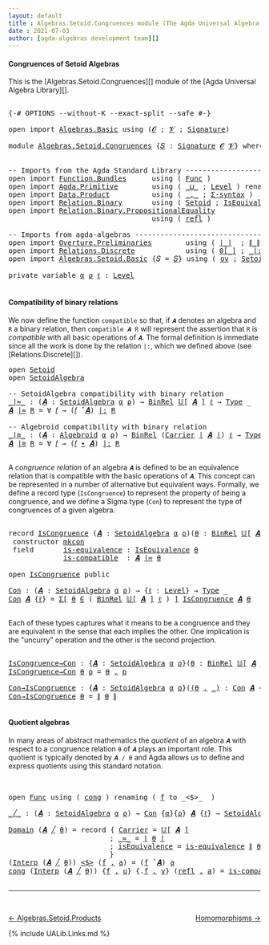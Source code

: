 ```yaml
---
layout: default
title : Algebras.Setoid.Congruences module (The Agda Universal Algebra Library)
date : 2021-07-03
author: [agda-algebras development team][]
---
```


#### <a id="congruences-of-setoidalgebras">Congruences of Setoid Algebras</a>

This is the [Algebras.Setoid.Congruences][] module of the [Agda Universal Algebra Library][].

<pre class="Agda">

<a id="355" class="Symbol">{-#</a> <a id="359" class="Keyword">OPTIONS</a> <a id="367" class="Pragma">--without-K</a> <a id="379" class="Pragma">--exact-split</a> <a id="393" class="Pragma">--safe</a> <a id="400" class="Symbol">#-}</a>

<a id="405" class="Keyword">open</a> <a id="410" class="Keyword">import</a> <a id="417" href="Algebras.Basic.html" class="Module">Algebras.Basic</a> <a id="432" class="Keyword">using</a> <a id="438" class="Symbol">(</a><a id="439" href="Algebras.Basic.html#1155" class="Generalizable">𝓞</a> <a id="441" class="Symbol">;</a> <a id="443" href="Algebras.Basic.html#1157" class="Generalizable">𝓥</a> <a id="445" class="Symbol">;</a> <a id="447" href="Algebras.Basic.html#3581" class="Function">Signature</a><a id="456" class="Symbol">)</a>

<a id="459" class="Keyword">module</a> <a id="466" href="Algebras.Setoid.Congruences.html" class="Module">Algebras.Setoid.Congruences</a> <a id="494" class="Symbol">{</a><a id="495" href="Algebras.Setoid.Congruences.html#495" class="Bound">𝑆</a> <a id="497" class="Symbol">:</a> <a id="499" href="Algebras.Basic.html#3581" class="Function">Signature</a> <a id="509" href="Algebras.Basic.html#1155" class="Generalizable">𝓞</a> <a id="511" href="Algebras.Basic.html#1157" class="Generalizable">𝓥</a><a id="512" class="Symbol">}</a> <a id="514" class="Keyword">where</a>


<a id="522" class="Comment">-- Imports from the Agda Standard Library ---------------------</a>
<a id="586" class="Keyword">open</a> <a id="591" class="Keyword">import</a> <a id="598" href="Function.Bundles.html" class="Module">Function.Bundles</a>      <a id="620" class="Keyword">using</a> <a id="626" class="Symbol">(</a> <a id="628" href="Function.Bundles.html#1868" class="Record">Func</a> <a id="633" class="Symbol">)</a>
<a id="635" class="Keyword">open</a> <a id="640" class="Keyword">import</a> <a id="647" href="Agda.Primitive.html" class="Module">Agda.Primitive</a>        <a id="669" class="Keyword">using</a> <a id="675" class="Symbol">(</a> <a id="677" href="Agda.Primitive.html#810" class="Primitive Operator">_⊔_</a> <a id="681" class="Symbol">;</a> <a id="683" href="Agda.Primitive.html#597" class="Postulate">Level</a> <a id="689" class="Symbol">)</a> <a id="691" class="Keyword">renaming</a> <a id="700" class="Symbol">(</a> <a id="702" href="Agda.Primitive.html#326" class="Primitive">Set</a> <a id="706" class="Symbol">to</a> <a id="709" class="Primitive">Type</a> <a id="714" class="Symbol">)</a>
<a id="716" class="Keyword">open</a> <a id="721" class="Keyword">import</a> <a id="728" href="Data.Product.html" class="Module">Data.Product</a>          <a id="750" class="Keyword">using</a> <a id="756" class="Symbol">(</a> <a id="758" href="Agda.Builtin.Sigma.html#236" class="InductiveConstructor Operator">_,_</a> <a id="762" class="Symbol">;</a> <a id="764" href="Data.Product.html#916" class="Function">Σ-syntax</a> <a id="773" class="Symbol">)</a>
<a id="775" class="Keyword">open</a> <a id="780" class="Keyword">import</a> <a id="787" href="Relation.Binary.html" class="Module">Relation.Binary</a>       <a id="809" class="Keyword">using</a> <a id="815" class="Symbol">(</a> <a id="817" href="Relation.Binary.Bundles.html#1009" class="Record">Setoid</a> <a id="824" class="Symbol">;</a> <a id="826" href="Relation.Binary.Structures.html#1522" class="Record">IsEquivalence</a> <a id="840" class="Symbol">)</a> <a id="842" class="Keyword">renaming</a> <a id="851" class="Symbol">(</a> <a id="853" href="Relation.Binary.Core.html#882" class="Function">Rel</a> <a id="857" class="Symbol">to</a> <a id="860" class="Function">BinRel</a> <a id="867" class="Symbol">)</a>
<a id="869" class="Keyword">open</a> <a id="874" class="Keyword">import</a> <a id="881" href="Relation.Binary.PropositionalEquality.html" class="Module">Relation.Binary.PropositionalEquality</a>
                                  <a id="953" class="Keyword">using</a> <a id="959" class="Symbol">(</a> <a id="961" href="Agda.Builtin.Equality.html#208" class="InductiveConstructor">refl</a> <a id="966" class="Symbol">)</a>

<a id="969" class="Comment">-- Imports from agda-algebras --------------------------------------------------------------</a>
<a id="1062" class="Keyword">open</a> <a id="1067" class="Keyword">import</a> <a id="1074" href="Overture.Preliminaries.html" class="Module">Overture.Preliminaries</a>        <a id="1104" class="Keyword">using</a> <a id="1110" class="Symbol">(</a> <a id="1112" href="Overture.Preliminaries.html#4245" class="Function Operator">∣_∣</a>  <a id="1117" class="Symbol">;</a> <a id="1119" href="Overture.Preliminaries.html#4283" class="Function Operator">∥_∥</a>  <a id="1124" class="Symbol">)</a>
<a id="1126" class="Keyword">open</a> <a id="1131" class="Keyword">import</a> <a id="1138" href="Relations.Discrete.html" class="Module">Relations.Discrete</a>            <a id="1168" class="Keyword">using</a> <a id="1174" class="Symbol">(</a> <a id="1176" href="Relations.Discrete.html#4046" class="Function Operator">0[_]</a> <a id="1181" class="Symbol">;</a> <a id="1183" href="Relations.Discrete.html#6393" class="Function Operator">_|:_</a> <a id="1188" class="Symbol">)</a>
<a id="1190" class="Keyword">open</a> <a id="1195" class="Keyword">import</a> <a id="1202" href="Algebras.Setoid.Basic.html" class="Module">Algebras.Setoid.Basic</a> <a id="1224" class="Symbol">{</a><a id="1225" class="Argument">𝑆</a> <a id="1227" class="Symbol">=</a> <a id="1229" href="Algebras.Setoid.Congruences.html#495" class="Bound">𝑆</a><a id="1230" class="Symbol">}</a> <a id="1232" class="Keyword">using</a> <a id="1238" class="Symbol">(</a> <a id="1240" href="Algebras.Setoid.Basic.html#1209" class="Function">ov</a> <a id="1243" class="Symbol">;</a> <a id="1245" href="Algebras.Setoid.Basic.html#3299" class="Record">SetoidAlgebra</a> <a id="1259" class="Symbol">;</a> <a id="1261" href="Algebras.Setoid.Basic.html#3900" class="Function Operator">𝕌[_]</a> <a id="1266" class="Symbol">;</a> <a id="1268" href="Algebras.Setoid.Basic.html#4532" class="Function Operator">_̂_</a> <a id="1272" class="Symbol">;</a> <a id="1274" href="Algebras.Setoid.Basic.html#2834" class="Function">Algebroid</a> <a id="1284" class="Symbol">;</a> <a id="1286" href="Algebras.Setoid.Basic.html#4394" class="Function Operator">_∙_</a> <a id="1290" class="Symbol">)</a>

<a id="1293" class="Keyword">private</a> <a id="1301" class="Keyword">variable</a> <a id="1310" href="Algebras.Setoid.Congruences.html#1310" class="Generalizable">α</a> <a id="1312" href="Algebras.Setoid.Congruences.html#1312" class="Generalizable">ρ</a> <a id="1314" href="Algebras.Setoid.Congruences.html#1314" class="Generalizable">ℓ</a> <a id="1316" class="Symbol">:</a> <a id="1318" href="Agda.Primitive.html#597" class="Postulate">Level</a>

</pre>

#### <a id="compatibility-of-binary-relations">Compatibility of binary relations</a>

We now define the function `compatible` so that, if `𝑨` denotes an algebra and `R` a binary relation, then `compatible 𝑨 R` will represent the assertion that `R` is *compatible* with all basic operations of `𝑨`. The formal definition is immediate since all the work is done by the relation `|:`, which we defined above (see [Relations.Discrete][]).

<pre class="Agda">
<a id="1786" class="Keyword">open</a> <a id="1791" href="Relation.Binary.Bundles.html#1009" class="Module">Setoid</a>
<a id="1798" class="Keyword">open</a> <a id="1803" href="Algebras.Setoid.Basic.html#3299" class="Module">SetoidAlgebra</a>

<a id="1818" class="Comment">-- SetoidAlgebra compatibility with binary relation</a>
<a id="_∣≈_"></a><a id="1870" href="Algebras.Setoid.Congruences.html#1870" class="Function Operator">_∣≈_</a> <a id="1875" class="Symbol">:</a> <a id="1877" class="Symbol">(</a><a id="1878" href="Algebras.Setoid.Congruences.html#1878" class="Bound">𝑨</a> <a id="1880" class="Symbol">:</a> <a id="1882" href="Algebras.Setoid.Basic.html#3299" class="Record">SetoidAlgebra</a> <a id="1896" href="Algebras.Setoid.Congruences.html#1310" class="Generalizable">α</a> <a id="1898" href="Algebras.Setoid.Congruences.html#1312" class="Generalizable">ρ</a><a id="1899" class="Symbol">)</a> <a id="1901" class="Symbol">→</a> <a id="1903" href="Algebras.Setoid.Congruences.html#860" class="Function">BinRel</a> <a id="1910" href="Algebras.Setoid.Basic.html#3900" class="Function Operator">𝕌[</a> <a id="1913" href="Algebras.Setoid.Congruences.html#1878" class="Bound">𝑨</a> <a id="1915" href="Algebras.Setoid.Basic.html#3900" class="Function Operator">]</a> <a id="1917" href="Algebras.Setoid.Congruences.html#1314" class="Generalizable">ℓ</a> <a id="1919" class="Symbol">→</a> <a id="1921" href="Algebras.Setoid.Congruences.html#709" class="Primitive">Type</a> <a id="1926" class="Symbol">_</a>
<a id="1928" href="Algebras.Setoid.Congruences.html#1928" class="Bound">𝑨</a> <a id="1930" href="Algebras.Setoid.Congruences.html#1870" class="Function Operator">∣≈</a> <a id="1933" href="Algebras.Setoid.Congruences.html#1933" class="Bound">R</a> <a id="1935" class="Symbol">=</a> <a id="1937" class="Symbol">∀</a> <a id="1939" href="Algebras.Setoid.Congruences.html#1939" class="Bound">𝑓</a> <a id="1941" class="Symbol">→</a> <a id="1943" class="Symbol">(</a><a id="1944" href="Algebras.Setoid.Congruences.html#1939" class="Bound">𝑓</a> <a id="1946" href="Algebras.Setoid.Basic.html#4532" class="Function Operator">̂</a> <a id="1948" href="Algebras.Setoid.Congruences.html#1928" class="Bound">𝑨</a><a id="1949" class="Symbol">)</a> <a id="1951" href="Relations.Discrete.html#6393" class="Function Operator">|:</a> <a id="1954" href="Algebras.Setoid.Congruences.html#1933" class="Bound">R</a>

<a id="1957" class="Comment">-- Algebroid compatibility with binary relation</a>
<a id="_∣≋_"></a><a id="2005" href="Algebras.Setoid.Congruences.html#2005" class="Function Operator">_∣≋_</a> <a id="2010" class="Symbol">:</a> <a id="2012" class="Symbol">(</a><a id="2013" href="Algebras.Setoid.Congruences.html#2013" class="Bound">𝑨</a> <a id="2015" class="Symbol">:</a> <a id="2017" href="Algebras.Setoid.Basic.html#2834" class="Function">Algebroid</a> <a id="2027" href="Algebras.Setoid.Congruences.html#1310" class="Generalizable">α</a> <a id="2029" href="Algebras.Setoid.Congruences.html#1312" class="Generalizable">ρ</a><a id="2030" class="Symbol">)</a> <a id="2032" class="Symbol">→</a> <a id="2034" href="Algebras.Setoid.Congruences.html#860" class="Function">BinRel</a> <a id="2041" class="Symbol">(</a><a id="2042" href="Relation.Binary.Bundles.html#1072" class="Field">Carrier</a> <a id="2050" href="Overture.Preliminaries.html#4245" class="Function Operator">∣</a> <a id="2052" href="Algebras.Setoid.Congruences.html#2013" class="Bound">𝑨</a> <a id="2054" href="Overture.Preliminaries.html#4245" class="Function Operator">∣</a><a id="2055" class="Symbol">)</a> <a id="2057" href="Algebras.Setoid.Congruences.html#1314" class="Generalizable">ℓ</a> <a id="2059" class="Symbol">→</a> <a id="2061" href="Algebras.Setoid.Congruences.html#709" class="Primitive">Type</a> <a id="2066" class="Symbol">_</a>
<a id="2068" href="Algebras.Setoid.Congruences.html#2068" class="Bound">𝑨</a> <a id="2070" href="Algebras.Setoid.Congruences.html#2005" class="Function Operator">∣≋</a> <a id="2073" href="Algebras.Setoid.Congruences.html#2073" class="Bound">R</a> <a id="2075" class="Symbol">=</a> <a id="2077" class="Symbol">∀</a> <a id="2079" href="Algebras.Setoid.Congruences.html#2079" class="Bound">𝑓</a> <a id="2081" class="Symbol">→</a> <a id="2083" class="Symbol">(</a><a id="2084" href="Algebras.Setoid.Congruences.html#2079" class="Bound">𝑓</a> <a id="2086" href="Algebras.Setoid.Basic.html#4394" class="Function Operator">∙</a> <a id="2088" href="Algebras.Setoid.Congruences.html#2068" class="Bound">𝑨</a><a id="2089" class="Symbol">)</a> <a id="2091" href="Relations.Discrete.html#6393" class="Function Operator">|:</a> <a id="2094" href="Algebras.Setoid.Congruences.html#2073" class="Bound">R</a>

</pre>


A *congruence relation* of an algebra `𝑨` is defined to be an equivalence relation that is compatible with the basic operations of `𝑨`.  This concept can be represented in a number of alternative but equivalent ways.
Formally, we define a record type (`IsCongruence`) to represent the property of being a congruence, and we define a Sigma type (`Con`) to represent the type of congruences of a given algebra.

<pre class="Agda">

<a id="2534" class="Keyword">record</a> <a id="IsCongruence"></a><a id="2541" href="Algebras.Setoid.Congruences.html#2541" class="Record">IsCongruence</a> <a id="2554" class="Symbol">(</a><a id="2555" href="Algebras.Setoid.Congruences.html#2555" class="Bound">𝑨</a> <a id="2557" class="Symbol">:</a> <a id="2559" href="Algebras.Setoid.Basic.html#3299" class="Record">SetoidAlgebra</a> <a id="2573" href="Algebras.Setoid.Congruences.html#1310" class="Generalizable">α</a> <a id="2575" href="Algebras.Setoid.Congruences.html#1312" class="Generalizable">ρ</a><a id="2576" class="Symbol">)(</a><a id="2578" href="Algebras.Setoid.Congruences.html#2578" class="Bound">θ</a> <a id="2580" class="Symbol">:</a> <a id="2582" href="Algebras.Setoid.Congruences.html#860" class="Function">BinRel</a> <a id="2589" href="Algebras.Setoid.Basic.html#3900" class="Function Operator">𝕌[</a> <a id="2592" href="Algebras.Setoid.Congruences.html#2555" class="Bound">𝑨</a> <a id="2594" href="Algebras.Setoid.Basic.html#3900" class="Function Operator">]</a> <a id="2596" href="Algebras.Setoid.Congruences.html#1314" class="Generalizable">ℓ</a><a id="2597" class="Symbol">)</a> <a id="2599" class="Symbol">:</a> <a id="2601" href="Algebras.Setoid.Congruences.html#709" class="Primitive">Type</a> <a id="2606" class="Symbol">(</a><a id="2607" href="Algebras.Setoid.Basic.html#1209" class="Function">ov</a> <a id="2610" href="Algebras.Setoid.Congruences.html#2596" class="Bound">ℓ</a> <a id="2612" href="Agda.Primitive.html#810" class="Primitive Operator">⊔</a> <a id="2614" href="Algebras.Setoid.Congruences.html#2573" class="Bound">α</a><a id="2615" class="Symbol">)</a>  <a id="2618" class="Keyword">where</a>
 <a id="2625" class="Keyword">constructor</a> <a id="mkcon"></a><a id="2637" href="Algebras.Setoid.Congruences.html#2637" class="InductiveConstructor">mkcon</a>
 <a id="2644" class="Keyword">field</a>       <a id="IsCongruence.is-equivalence"></a><a id="2656" href="Algebras.Setoid.Congruences.html#2656" class="Field">is-equivalence</a> <a id="2671" class="Symbol">:</a> <a id="2673" href="Relation.Binary.Structures.html#1522" class="Record">IsEquivalence</a> <a id="2687" href="Algebras.Setoid.Congruences.html#2578" class="Bound">θ</a>
             <a id="IsCongruence.is-compatible"></a><a id="2702" href="Algebras.Setoid.Congruences.html#2702" class="Field">is-compatible</a>  <a id="2717" class="Symbol">:</a> <a id="2719" href="Algebras.Setoid.Congruences.html#2555" class="Bound">𝑨</a> <a id="2721" href="Algebras.Setoid.Congruences.html#1870" class="Function Operator">∣≈</a> <a id="2724" href="Algebras.Setoid.Congruences.html#2578" class="Bound">θ</a>

<a id="2727" class="Keyword">open</a> <a id="2732" href="Algebras.Setoid.Congruences.html#2541" class="Module">IsCongruence</a> <a id="2745" class="Keyword">public</a>

<a id="Con"></a><a id="2753" href="Algebras.Setoid.Congruences.html#2753" class="Function">Con</a> <a id="2757" class="Symbol">:</a> <a id="2759" class="Symbol">(</a><a id="2760" href="Algebras.Setoid.Congruences.html#2760" class="Bound">𝑨</a> <a id="2762" class="Symbol">:</a> <a id="2764" href="Algebras.Setoid.Basic.html#3299" class="Record">SetoidAlgebra</a> <a id="2778" href="Algebras.Setoid.Congruences.html#1310" class="Generalizable">α</a> <a id="2780" href="Algebras.Setoid.Congruences.html#1312" class="Generalizable">ρ</a><a id="2781" class="Symbol">)</a> <a id="2783" class="Symbol">→</a> <a id="2785" class="Symbol">{</a><a id="2786" href="Algebras.Setoid.Congruences.html#2786" class="Bound">ℓ</a> <a id="2788" class="Symbol">:</a> <a id="2790" href="Agda.Primitive.html#597" class="Postulate">Level</a><a id="2795" class="Symbol">}</a> <a id="2797" class="Symbol">→</a> <a id="2799" href="Algebras.Setoid.Congruences.html#709" class="Primitive">Type</a> <a id="2804" class="Symbol">_</a>
<a id="2806" href="Algebras.Setoid.Congruences.html#2753" class="Function">Con</a> <a id="2810" href="Algebras.Setoid.Congruences.html#2810" class="Bound">𝑨</a> <a id="2812" class="Symbol">{</a><a id="2813" href="Algebras.Setoid.Congruences.html#2813" class="Bound">ℓ</a><a id="2814" class="Symbol">}</a> <a id="2816" class="Symbol">=</a> <a id="2818" href="Data.Product.html#916" class="Function">Σ[</a> <a id="2821" href="Algebras.Setoid.Congruences.html#2821" class="Bound">θ</a> <a id="2823" href="Data.Product.html#916" class="Function">∈</a> <a id="2825" class="Symbol">(</a> <a id="2827" href="Algebras.Setoid.Congruences.html#860" class="Function">BinRel</a> <a id="2834" href="Algebras.Setoid.Basic.html#3900" class="Function Operator">𝕌[</a> <a id="2837" href="Algebras.Setoid.Congruences.html#2810" class="Bound">𝑨</a> <a id="2839" href="Algebras.Setoid.Basic.html#3900" class="Function Operator">]</a> <a id="2841" href="Algebras.Setoid.Congruences.html#2813" class="Bound">ℓ</a> <a id="2843" class="Symbol">)</a> <a id="2845" href="Data.Product.html#916" class="Function">]</a> <a id="2847" href="Algebras.Setoid.Congruences.html#2541" class="Record">IsCongruence</a> <a id="2860" href="Algebras.Setoid.Congruences.html#2810" class="Bound">𝑨</a> <a id="2862" href="Algebras.Setoid.Congruences.html#2821" class="Bound">θ</a>

</pre>

Each of these types captures what it means to be a congruence and they are equivalent in the sense that each implies the other. One implication is the "uncurry" operation and the other is the second projection.

<pre class="Agda">

<a id="IsCongruence→Con"></a><a id="3103" href="Algebras.Setoid.Congruences.html#3103" class="Function">IsCongruence→Con</a> <a id="3120" class="Symbol">:</a> <a id="3122" class="Symbol">{</a><a id="3123" href="Algebras.Setoid.Congruences.html#3123" class="Bound">𝑨</a> <a id="3125" class="Symbol">:</a> <a id="3127" href="Algebras.Setoid.Basic.html#3299" class="Record">SetoidAlgebra</a> <a id="3141" href="Algebras.Setoid.Congruences.html#1310" class="Generalizable">α</a> <a id="3143" href="Algebras.Setoid.Congruences.html#1312" class="Generalizable">ρ</a><a id="3144" class="Symbol">}(</a><a id="3146" href="Algebras.Setoid.Congruences.html#3146" class="Bound">θ</a> <a id="3148" class="Symbol">:</a> <a id="3150" href="Algebras.Setoid.Congruences.html#860" class="Function">BinRel</a> <a id="3157" href="Algebras.Setoid.Basic.html#3900" class="Function Operator">𝕌[</a> <a id="3160" href="Algebras.Setoid.Congruences.html#3123" class="Bound">𝑨</a> <a id="3162" href="Algebras.Setoid.Basic.html#3900" class="Function Operator">]</a> <a id="3164" href="Algebras.Setoid.Congruences.html#1314" class="Generalizable">ℓ</a><a id="3165" class="Symbol">)</a> <a id="3167" class="Symbol">→</a> <a id="3169" href="Algebras.Setoid.Congruences.html#2541" class="Record">IsCongruence</a> <a id="3182" href="Algebras.Setoid.Congruences.html#3123" class="Bound">𝑨</a> <a id="3184" href="Algebras.Setoid.Congruences.html#3146" class="Bound">θ</a> <a id="3186" class="Symbol">→</a> <a id="3188" href="Algebras.Setoid.Congruences.html#2753" class="Function">Con</a> <a id="3192" href="Algebras.Setoid.Congruences.html#3123" class="Bound">𝑨</a>
<a id="3194" href="Algebras.Setoid.Congruences.html#3103" class="Function">IsCongruence→Con</a> <a id="3211" href="Algebras.Setoid.Congruences.html#3211" class="Bound">θ</a> <a id="3213" href="Algebras.Setoid.Congruences.html#3213" class="Bound">p</a> <a id="3215" class="Symbol">=</a> <a id="3217" href="Algebras.Setoid.Congruences.html#3211" class="Bound">θ</a> <a id="3219" href="Agda.Builtin.Sigma.html#236" class="InductiveConstructor Operator">,</a> <a id="3221" href="Algebras.Setoid.Congruences.html#3213" class="Bound">p</a>

<a id="Con→IsCongruence"></a><a id="3224" href="Algebras.Setoid.Congruences.html#3224" class="Function">Con→IsCongruence</a> <a id="3241" class="Symbol">:</a> <a id="3243" class="Symbol">{</a><a id="3244" href="Algebras.Setoid.Congruences.html#3244" class="Bound">𝑨</a> <a id="3246" class="Symbol">:</a> <a id="3248" href="Algebras.Setoid.Basic.html#3299" class="Record">SetoidAlgebra</a> <a id="3262" href="Algebras.Setoid.Congruences.html#1310" class="Generalizable">α</a> <a id="3264" href="Algebras.Setoid.Congruences.html#1312" class="Generalizable">ρ</a><a id="3265" class="Symbol">}(</a><a id="3267" href="Algebras.Setoid.Congruences.html#3267" class="Bound">(</a><a id="3268" href="Algebras.Setoid.Congruences.html#3268" class="Bound">θ</a> <a id="3270" href="Agda.Builtin.Sigma.html#236" class="InductiveConstructor Operator">,</a> <a id="3272" href="Algebras.Setoid.Congruences.html#3267" class="Bound">_)</a> <a id="3275" class="Symbol">:</a> <a id="3277" href="Algebras.Setoid.Congruences.html#2753" class="Function">Con</a> <a id="3281" href="Algebras.Setoid.Congruences.html#3244" class="Bound">𝑨</a> <a id="3283" class="Symbol">{</a><a id="3284" href="Algebras.Setoid.Congruences.html#1314" class="Generalizable">ℓ</a><a id="3285" class="Symbol">})</a> <a id="3288" class="Symbol">→</a> <a id="3290" href="Algebras.Setoid.Congruences.html#2541" class="Record">IsCongruence</a> <a id="3303" href="Algebras.Setoid.Congruences.html#3244" class="Bound">𝑨</a> <a id="3305" href="Algebras.Setoid.Congruences.html#3268" class="Bound">θ</a>
<a id="3307" href="Algebras.Setoid.Congruences.html#3224" class="Function">Con→IsCongruence</a> <a id="3324" href="Algebras.Setoid.Congruences.html#3324" class="Bound">θ</a> <a id="3326" class="Symbol">=</a> <a id="3328" href="Overture.Preliminaries.html#4283" class="Function Operator">∥</a> <a id="3330" href="Algebras.Setoid.Congruences.html#3324" class="Bound">θ</a> <a id="3332" href="Overture.Preliminaries.html#4283" class="Function Operator">∥</a>

</pre>


#### <a id="quotient-algebras">Quotient algebras</a>

In many areas of abstract mathematics the *quotient* of an algebra `𝑨` with respect to a congruence relation `θ` of `𝑨` plays an important role. This quotient is typically denoted by `𝑨 / θ` and Agda allows us to define and express quotients using this standard notation.

<pre class="Agda">


<a id="3690" class="Keyword">open</a> <a id="3695" href="Function.Bundles.html#1868" class="Module">Func</a> <a id="3700" class="Keyword">using</a> <a id="3706" class="Symbol">(</a> <a id="3708" href="Function.Bundles.html#1938" class="Field">cong</a> <a id="3713" class="Symbol">)</a> <a id="3715" class="Keyword">renaming</a> <a id="3724" class="Symbol">(</a> <a id="3726" href="Function.Bundles.html#1919" class="Field">f</a> <a id="3728" class="Symbol">to</a> <a id="3731" class="Field">_&lt;$&gt;_</a>  <a id="3738" class="Symbol">)</a>

<a id="_╱_"></a><a id="3741" href="Algebras.Setoid.Congruences.html#3741" class="Function Operator">_╱_</a> <a id="3745" class="Symbol">:</a> <a id="3747" class="Symbol">(</a><a id="3748" href="Algebras.Setoid.Congruences.html#3748" class="Bound">𝑨</a> <a id="3750" class="Symbol">:</a> <a id="3752" href="Algebras.Setoid.Basic.html#3299" class="Record">SetoidAlgebra</a> <a id="3766" href="Algebras.Setoid.Congruences.html#1310" class="Generalizable">α</a> <a id="3768" href="Algebras.Setoid.Congruences.html#1312" class="Generalizable">ρ</a><a id="3769" class="Symbol">)</a> <a id="3771" class="Symbol">→</a> <a id="3773" href="Algebras.Setoid.Congruences.html#2753" class="Function">Con</a> <a id="3777" class="Symbol">{</a><a id="3778" href="Algebras.Setoid.Congruences.html#1310" class="Generalizable">α</a><a id="3779" class="Symbol">}{</a><a id="3781" href="Algebras.Setoid.Congruences.html#1312" class="Generalizable">ρ</a><a id="3782" class="Symbol">}</a> <a id="3784" href="Algebras.Setoid.Congruences.html#3748" class="Bound">𝑨</a> <a id="3786" class="Symbol">{</a><a id="3787" href="Algebras.Setoid.Congruences.html#1314" class="Generalizable">ℓ</a><a id="3788" class="Symbol">}</a> <a id="3790" class="Symbol">→</a> <a id="3792" href="Algebras.Setoid.Basic.html#3299" class="Record">SetoidAlgebra</a> <a id="3806" class="Symbol">_</a> <a id="3808" class="Symbol">_</a>

<a id="3811" href="Algebras.Setoid.Basic.html#3365" class="Field">Domain</a> <a id="3818" class="Symbol">(</a><a id="3819" href="Algebras.Setoid.Congruences.html#3819" class="Bound">𝑨</a> <a id="3821" href="Algebras.Setoid.Congruences.html#3741" class="Function Operator">╱</a> <a id="3823" href="Algebras.Setoid.Congruences.html#3823" class="Bound">θ</a><a id="3824" class="Symbol">)</a> <a id="3826" class="Symbol">=</a> <a id="3828" class="Keyword">record</a> <a id="3835" class="Symbol">{</a> <a id="3837" href="Relation.Binary.Bundles.html#1072" class="Field">Carrier</a> <a id="3845" class="Symbol">=</a> <a id="3847" href="Algebras.Setoid.Basic.html#3900" class="Function Operator">𝕌[</a> <a id="3850" href="Algebras.Setoid.Congruences.html#3819" class="Bound">𝑨</a> <a id="3852" href="Algebras.Setoid.Basic.html#3900" class="Function Operator">]</a>
                        <a id="3878" class="Symbol">;</a> <a id="3880" href="Relation.Binary.Bundles.html#1098" class="Field Operator">_≈_</a> <a id="3884" class="Symbol">=</a> <a id="3886" href="Overture.Preliminaries.html#4245" class="Function Operator">∣</a> <a id="3888" href="Algebras.Setoid.Congruences.html#3823" class="Bound">θ</a> <a id="3890" href="Overture.Preliminaries.html#4245" class="Function Operator">∣</a>
                        <a id="3916" class="Symbol">;</a> <a id="3918" href="Relation.Binary.Bundles.html#1132" class="Field">isEquivalence</a> <a id="3932" class="Symbol">=</a> <a id="3934" href="Algebras.Setoid.Congruences.html#2656" class="Field">is-equivalence</a> <a id="3949" href="Overture.Preliminaries.html#4283" class="Function Operator">∥</a> <a id="3951" href="Algebras.Setoid.Congruences.html#3823" class="Bound">θ</a> <a id="3953" href="Overture.Preliminaries.html#4283" class="Function Operator">∥</a>
                        <a id="3979" class="Symbol">}</a>
<a id="3981" class="Symbol">(</a><a id="3982" href="Algebras.Setoid.Basic.html#3389" class="Field">Interp</a> <a id="3989" class="Symbol">(</a><a id="3990" href="Algebras.Setoid.Congruences.html#3990" class="Bound">𝑨</a> <a id="3992" href="Algebras.Setoid.Congruences.html#3741" class="Function Operator">╱</a> <a id="3994" href="Algebras.Setoid.Congruences.html#3994" class="Bound">θ</a><a id="3995" class="Symbol">))</a> <a id="3998" href="Algebras.Setoid.Congruences.html#3731" class="Field Operator">&lt;$&gt;</a> <a id="4002" class="Symbol">(</a><a id="4003" href="Algebras.Setoid.Congruences.html#4003" class="Bound">f</a> <a id="4005" href="Agda.Builtin.Sigma.html#236" class="InductiveConstructor Operator">,</a> <a id="4007" href="Algebras.Setoid.Congruences.html#4007" class="Bound">a</a><a id="4008" class="Symbol">)</a> <a id="4010" class="Symbol">=</a> <a id="4012" class="Symbol">(</a><a id="4013" href="Algebras.Setoid.Congruences.html#4003" class="Bound">f</a> <a id="4015" href="Algebras.Setoid.Basic.html#4532" class="Function Operator">̂</a> <a id="4017" href="Algebras.Setoid.Congruences.html#3990" class="Bound">𝑨</a><a id="4018" class="Symbol">)</a> <a id="4020" href="Algebras.Setoid.Congruences.html#4007" class="Bound">a</a>
<a id="4022" href="Function.Bundles.html#1938" class="Field">cong</a> <a id="4027" class="Symbol">(</a><a id="4028" href="Algebras.Setoid.Basic.html#3389" class="Field">Interp</a> <a id="4035" class="Symbol">(</a><a id="4036" href="Algebras.Setoid.Congruences.html#4036" class="Bound">𝑨</a> <a id="4038" href="Algebras.Setoid.Congruences.html#3741" class="Function Operator">╱</a> <a id="4040" href="Algebras.Setoid.Congruences.html#4040" class="Bound">θ</a><a id="4041" class="Symbol">))</a> <a id="4044" class="Symbol">{</a><a id="4045" href="Algebras.Setoid.Congruences.html#4045" class="Bound">f</a> <a id="4047" href="Agda.Builtin.Sigma.html#236" class="InductiveConstructor Operator">,</a> <a id="4049" href="Algebras.Setoid.Congruences.html#4049" class="Bound">u</a><a id="4050" class="Symbol">}</a> <a id="4052" class="Symbol">{</a><a id="4053" class="DottedPattern Symbol">.</a><a id="4054" href="Algebras.Setoid.Congruences.html#4045" class="DottedPattern Bound">f</a> <a id="4056" href="Agda.Builtin.Sigma.html#236" class="InductiveConstructor Operator">,</a> <a id="4058" href="Algebras.Setoid.Congruences.html#4058" class="Bound">v</a><a id="4059" class="Symbol">}</a> <a id="4061" class="Symbol">(</a><a id="4062" href="Agda.Builtin.Equality.html#208" class="InductiveConstructor">refl</a> <a id="4067" href="Agda.Builtin.Sigma.html#236" class="InductiveConstructor Operator">,</a> <a id="4069" href="Algebras.Setoid.Congruences.html#4069" class="Bound">a</a><a id="4070" class="Symbol">)</a> <a id="4072" class="Symbol">=</a> <a id="4074" href="Algebras.Setoid.Congruences.html#2702" class="Field">is-compatible</a>  <a id="4089" href="Overture.Preliminaries.html#4283" class="Function Operator">∥</a> <a id="4091" href="Algebras.Setoid.Congruences.html#4040" class="Bound">θ</a> <a id="4093" href="Overture.Preliminaries.html#4283" class="Function Operator">∥</a> <a id="4095" href="Algebras.Setoid.Congruences.html#4045" class="Bound">f</a> <a id="4097" href="Algebras.Setoid.Congruences.html#4069" class="Bound">a</a>

</pre>

--------------------------------------

<br>

[← Algebras.Setoid.Products](Algebras.Setoid.Products.html)
<span style="float:right;">[Homomorphisms →](Homomorphisms.html)</span>

{% include UALib.Links.md %}


[agda-algebras development team]: https://github.com/ualib/agda-algebras#the-agda-algebras-development-team






